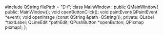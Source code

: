 #include <QtWidgets>
QString filePath = "D:\\";
class MainWindow : public QMainWindow{
public:
MainWindow();
void openButtonClick();
void paintEvent(QPaintEvent *event);
void openImage (const QString &path=QString());
private:
QLabel *textLabel;
QLineEdit *pathEdit;
QPushButton *openButton;
QPixmap pixmap1;
};

